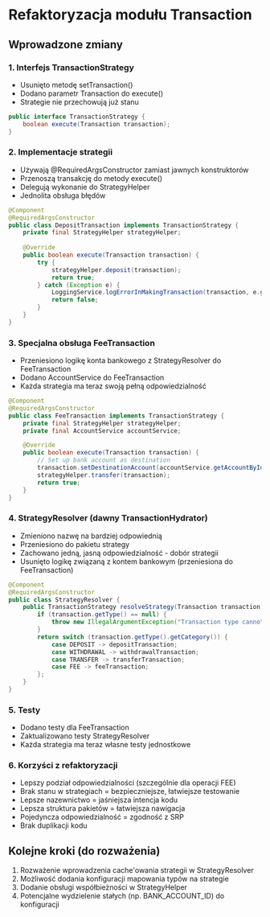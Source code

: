 # Refaktoryzacja modułu Transaction

## Wprowadzone zmiany

### 1. Interfejs TransactionStrategy
- Usunięto metodę setTransaction()
- Dodano parametr Transaction do execute()
- Strategie nie przechowują już stanu
```java
public interface TransactionStrategy {
    boolean execute(Transaction transaction);
}
```

### 2. Implementacje strategii
- Używają @RequiredArgsConstructor zamiast jawnych konstruktorów
- Przenoszą transakcję do metody execute()
- Delegują wykonanie do StrategyHelper
- Jednolita obsługa błędów
```java
@Component
@RequiredArgsConstructor
public class DepositTransaction implements TransactionStrategy {
    private final StrategyHelper strategyHelper;
    
    @Override
    public boolean execute(Transaction transaction) {
        try {
            strategyHelper.deposit(transaction);
            return true;
        } catch (Exception e) {
            LoggingService.logErrorInMakingTransaction(transaction, e.getMessage());
            return false;
        }
    }
}
```

### 3. Specjalna obsługa FeeTransaction
- Przeniesiono logikę konta bankowego z StrategyResolver do FeeTransaction
- Dodano AccountService do FeeTransaction
- Każda strategia ma teraz swoją pełną odpowiedzialność
```java
@Component
@RequiredArgsConstructor
public class FeeTransaction implements TransactionStrategy {
    private final StrategyHelper strategyHelper;
    private final AccountService accountService;

    @Override
    public boolean execute(Transaction transaction) {
        // Set up bank account as destination
        transaction.setDestinationAccount(accountService.getAccountById(-1));
        strategyHelper.transfer(transaction);
        return true;
    }
}
```

### 4. StrategyResolver (dawny TransactionHydrator)
- Zmieniono nazwę na bardziej odpowiednią
- Przeniesiono do pakietu strategy
- Zachowano jedną, jasną odpowiedzialność - dobór strategii
- Usunięto logikę związaną z kontem bankowym (przeniesiona do FeeTransaction)
```java
@Component
@RequiredArgsConstructor
public class StrategyResolver {
    public TransactionStrategy resolveStrategy(Transaction transaction) {
        if (transaction.getType() == null) {
            throw new IllegalArgumentException("Transaction type cannot be null");
        }
        return switch (transaction.getType().getCategory()) {
            case DEPOSIT -> depositTransaction;
            case WITHDRAWAL -> withdrawalTransaction;
            case TRANSFER -> transferTransaction;
            case FEE -> feeTransaction;
        };
    }
}
```

### 5. Testy
- Dodano testy dla FeeTransaction
- Zaktualizowano testy StrategyResolver
- Każda strategia ma teraz własne testy jednostkowe

### 6. Korzyści z refaktoryzacji
- Lepszy podział odpowiedzialności (szczególnie dla operacji FEE)
- Brak stanu w strategiach = bezpieczniejsze, łatwiejsze testowanie
- Lepsze nazewnictwo = jaśniejsza intencja kodu
- Lepsza struktura pakietów = łatwiejsza nawigacja
- Pojedyncza odpowiedzialność = zgodność z SRP
- Brak duplikacji kodu

## Kolejne kroki (do rozważenia)
1. Rozważenie wprowadzenia cache'owania strategii w StrategyResolver
2. Możliwość dodania konfiguracji mapowania typów na strategie
3. Dodanie obsługi współbieżności w StrategyHelper
4. Potencjalne wydzielenie stałych (np. BANK_ACCOUNT_ID) do konfiguracji